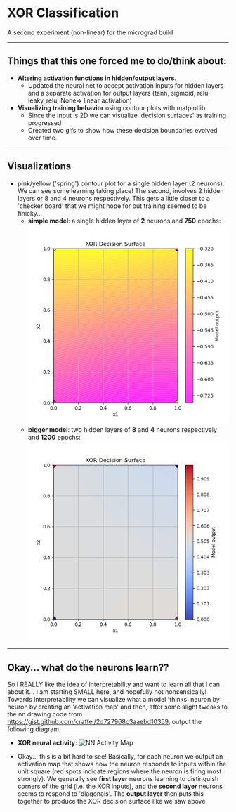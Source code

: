 # XOR Classification

A second experiment (non-linear) for the micrograd build

---

## Things that this one forced me to do/think about:
  - **Altering activation functions in hidden/output layers**.
      - Updated the neural net to accept activation inputs for hidden layers and a separate activation for output layers (tanh, sigmoid, relu, leaky_relu, None=> linear activation)
  - **Visualizing training behavior** using contour plots with matplotlib:
    - Since the input is 2D we can visualize 'decision surfaces' as training progressed
    - Created two gifs to show how these decision boundaries evolved over time. 
---  



## Visualizations
  -  pink/yellow ('spring') contour plot for a single hidden layer (2 neurons). We can see some learning taking place! The second, involves 2 hidden layers or 8 and 4 neurons respectively. This gets a little closer to a 'checker board' that we might hope for but training seemed to be finicky...
      - **simple model**: a single hidden layer of **2** neurons and **750** epochs:
        ![Simple Example](xor_decision_surface_2neuronhidden.gif)
      - **bigger model**: two hidden layers of **8** and **4** neurons respectively and **1200** epochs:
        ![More layers...more fun](xor_decision_surface_8nhl_4nhl_1200_epochs.gif)


---

## Okay... what do the neurons learn??

So I REALLY like the idea of interpretability and want to learn all that I can about it... I am starting SMALL here, and hopefully not nonsensically! Towards interpretability we can visualize what a model 'thinks' neuron by neuron by creating an 'activation map' and then, after some slight tweaks to the nn drawing code from https://gist.github.com/craffel/2d727968c3aaebd10359, output the following diagram. 

  -  **XOR neural activity**:
    ![NN Activity Map](https://github.com/user-attachments/assets/a38106e7-82a8-4190-a801-6ab87b08333c)

  - Okay... this is a bit hard to see! Basically, for each neuron we output an activation map that shows how the neuron responds to inputs within the unit square (red spots indicate regions where the neuron is firing most strongly). We generally see **first layer** neurons learning to distinguish corners of the grid (i.e. the XOR inputs), and the **second layer** neurons seems to respond to 'diagonals'. The **output layer** then puts this together to produce the XOR decision surface like we saw above.
